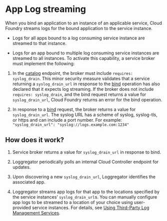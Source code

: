# App Log streaming
When you bind an application to an instance of an applicable service, Cloud Foundry streams logs for the
bound application to the service instance.

* Logs for all apps bound to a log consuming service instance are streamed to that instance.

* Logs for an app bound to multiple log consuming service instances are streamed to all instances.
To activate this capability, a service broker must implement the following:

1. In the [catalog](https://github.com/openservicebrokerapi/servicebroker/blob/v2.13/spec.md#catalog-management) endpoint, the broker must include `requires: syslog_drain`. This minor security measure validates that a service returning a `syslog_drain_url` in response to the [bind](https://github.com/openservicebrokerapi/servicebroker/blob/v2.13/spec.md#binding) operation has also declared that it expects log streaming.
If the broker does not include `requires: syslog_drain`, and the bind request returns a value for `syslog_drain_url`,
Cloud Foundry returns an error for the bind operation.

2. In response to a [bind](https://github.com/openservicebrokerapi/servicebroker/blob/v2.13/spec.md#binding) request, the broker returns a value for `syslog_drain_url`. The syslog URL has a scheme of syslog, syslog-tls, or https and can include a port number. For example:
`"syslog_drain_url": "syslog://logs.example.com:1234"`

## How does it work?

1. Service broker returns a value for `syslog_drain_url` in response to bind.

2. Loggregator periodically polls an internal Cloud Controller endpoint for updates.

3. Upon discovering a new `syslog_drain_url`, Loggregator identifies the associated app.

4. Loggregator streams app logs for that app to the locations specified by the service instances’ `syslog_drain_url`s.
You can manually configure app logs to be streamed to a location of your choice
using user-provided service instances.
For details, see
[Using Third-Party Log Management Services](https://docs.cloudfoundry.org/devguide/services/log-management.html).